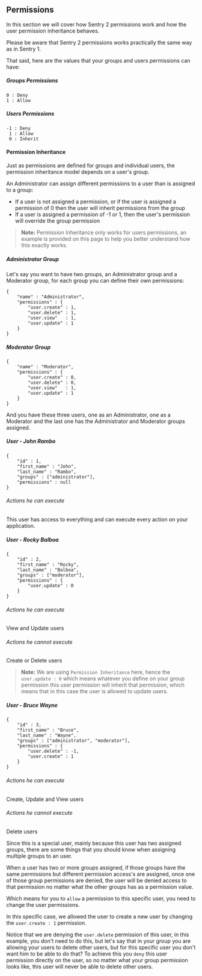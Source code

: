 ## Permissions

In this section we will cover how Sentry 2 permissions work and how the user
permission inheritance behaves.

Please be aware that Sentry 2 permissions works practically the same way as in
Sentry 1.

That said, here are the values that your groups and users permissions can have:

##### Groups Permissions

	0 : Deny
	1 : Allow

##### Users Permissions

	-1 : Deny
	 1 : Allow
	 0 : Inherit

#### Permission Inheritance

Just as permissions are defined for groups and individual users, the permission
inheritance model depends on a user's group.

An Administrator can assign different permissions to a user than is assigned to a group:

- If a user is not assigned a permission, or if the user is assigned a permission of 0 then the user will inherit permissions from the group
- If a user is assigned a permission of -1 or 1, then the user's permission will override the group permission

> **Note:** Permission Inheritance only works for users permissions, an example
is provided on this page to help you
 better understand how this exactly works.

##### Administrator Group

Let's say you want to have two groups, an Administrator group and a Moderator
group, for each group you can define their own permissions:

	{
		"name" : "Administrator",
		"permissions" : {
			"user.create" : 1,
			"user.delete" : 1,
			"user.view"   : 1,
			"user.update" : 1
		}
	}

##### Moderator Group

	{
		"name" : "Moderator",
		"permissions" : {
			"user.create" : 0,
			"user.delete" : 0,
			"user.view"   : 1,
			"user.update" : 1
		}
	}


And you have these three users, one as an Administrator, one as a Moderator
and the last one has the Administrator and Moderator groups assigned.

##### User - John Rambo

	{
		"id" : 1,
		"first_name" : "John",
		"last_name" : "Rambo",
		"groups" : ["administrator"],
		"permissions" : null
	}

###### Actions he can execute

This user has access to everything and can execute every action on your application.

##### User - Rocky Balboa

	{
		"id" : 2,
		"first_name" : "Rocky",
		"last_name" : "Balboa",
		"groups" : ["moderator"],
		"permissions" : {
			"user.update" : 0
		}
	}

###### Actions he can execute

View and Update users

###### Actions he cannot execute

Create or Delete users

> **Note:** We are using `Permission Inheritance` here, hence the
`user.update : 0` which means whatever you define on your group permission
this user permission will inherit that permission, which means that in this
case the user is allowed to update users.

##### User - Bruce Wayne

	{
		"id" : 3,
		"first_name" : "Bruce",
		"last_name" : "Wayne",
		"groups" : ["administrator", "moderator"],
		"permissions" : {
			"user.delete" : -1,
			"user.create" : 1
		}
	}

###### Actions he can execute

Create, Update and View users

###### Actions he cannot execute

Delete users

Since this is a special user, mainly because this user has two assigned groups,
there are some things that you should know when assigning multiple groups to
an user.

When a user has two or more groups assigned, if those groups have the same
permissions but different permission access's are assigned,
once one of those group permissions are denied, the user will be denied access
to that permission no matter what the other groups has as a permission value.

Which means for you to `allow` a permission to this specific user, you need to
change the user permissions.

In this specific case, we allowed the user to create a new user by changing the
`user.create : 1` permission.

Notice that we are denying the `user.delete` permission of this user, in this
example, you don't need to do this, but let's say that in your group you are
allowing your users to delete other users, but for this specific user you don't
want him to be able to do that? To achieve this you `deny` this user permission
directly on the user, so no matter what your group permission looks like, this
user will never be able to delete other users.
